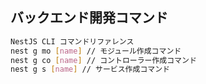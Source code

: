 ## バックエンド開発コマンド

```bash
NestJS CLI コマンドリファレンス
nest g mo [name] // モジュール作成コマンド
nest g co [name] // コントローラー作成コマンド
nest g s [name] // サービス作成コマンド
```
